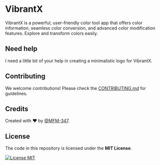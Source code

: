 # VibrantX

VibrantX is a powerful, user-friendly color tool app that offers color information, seamless color conversion, and advanced color modification features. Explore and transform colors easily.

## Need help

I need a little bit of your help in creating a minimalistic logo for VibrantX.

## Contributing

We welcome contributions! Please check the [CONTRIBUTING.md](https://github.com/MFM-347/VibrantX/blob/main/CONTRIBUTING.md) for guidelines.

## Credits

Created with ❤️ by [@MFM-347](https://github.com/mfm-347).

## License

The code in this repository is licensed under the **MIT License**.

[![License MIT](https://img.shields.io/badge/License-MIT-green.svg)](./LICENSE)
